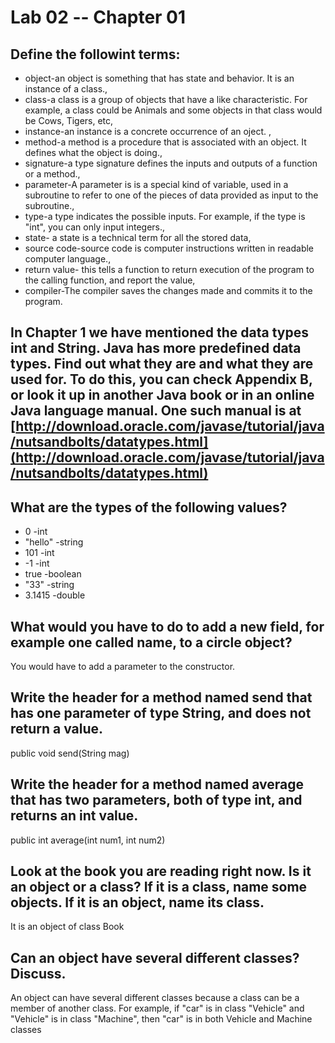 # Lab 02 -- Chapter 01

## Define the followint terms:
* object-an object is something that has state and behavior.  It is an instance of a class.,
* class-a class is a group of objects that have a like characteristic.  For example, a class could be Animals and some objects in that class would be Cows, Tigers, etc,
* instance-an instance is a concrete occurrence of an oject.  ,
* method-a method is a procedure that is associated with an object.  It defines what the object is doing.,
* signature-a type signature defines the inputs and outputs of a function or a method.,
* parameter-A parameter is  is a special kind of variable, used in a subroutine to refer to one of the pieces of data provided as input to the subroutine.,
* type-a type indicates the possible inputs.  For example, if the type is "int", you can only input integers.,
* state- a state is a technical term for all the stored data,
* source code-source code is computer instructions written in readable computer language.,
* return value- this tells a function to return execution of the program to the calling function, and report the value,
* compiler-The compiler saves the changes made and commits it to the program.

## In Chapter 1 we have mentioned the data types int and String. Java has more predefined data types. Find out what they are and what they are used for. To do this, you can check Appendix B, or look it up in another Java book or in an online Java language manual. One such manual is at [http://download.oracle.com/javase/tutorial/java/nutsandbolts/datatypes.html](http://download.oracle.com/javase/tutorial/java/nutsandbolts/datatypes.html)

## What are the types of the following values?

* 0 -int
* "hello" -string
* 101 -int
* -1 -int
* true -boolean
* "33" -string
* 3.1415 -double

## What would you have to do to add a new field, for example one called name, to a circle object?

You would have to add a parameter to the constructor.

## Write the header for a method named send that has one parameter of type String, and does not return a value.

public void send(String mag)


## Write the header for a method named average that has two parameters, both of type int, and returns an int value.

public int average(int num1, int num2)

## Look at the book you are reading right now. Is it an object or a class? If it is a class, name some objects. If it is an object, name its class.

It is an object of class Book


## Can an object have several different classes? Discuss.

An object can have several different classes because a class can be a member of another class.  For example, if "car" is in class "Vehicle" and "Vehicle" is in class "Machine", then "car" is in both Vehicle and Machine classes
